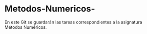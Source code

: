 # Metodos-Numericos-
En este Git se guardarán las tareas correspondientes a la asignatura Métodos Numéricos.

